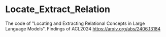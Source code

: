 # Locate_Extract_Relation
The code of "Locating and Extracting Relational Concepts in Large Language Models". Findings of ACL2024
https://arxiv.org/abs/2406.13184
